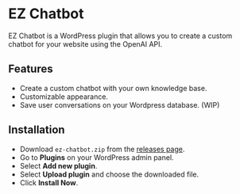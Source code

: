 # EZ Chatbot

EZ Chatbot is a WordPress plugin that allows you to create a custom chatbot for your website using the OpenAI API.

## Features
- Create a custom chatbot with your own knowledge base.
- Customizable appearance.
- Save user conversations on your Wordpress database. (WIP)

## Installation

- Download `ez-chatbot.zip` from the [releases page](https://github.com/medinnna/ez-chatbot/releases).
- Go to **Plugins** on your WordPress admin panel.
- Select **Add new plugin**. 
- Select **Upload plugin** and choose the downloaded file.
- Click **Install Now**.